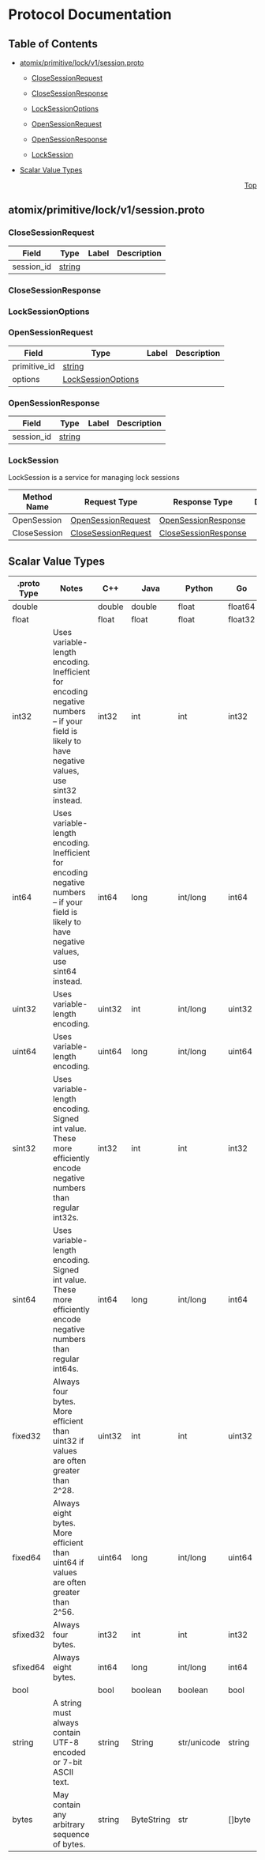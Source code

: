 # Protocol Documentation
<a name="top"></a>

## Table of Contents

- [atomix/primitive/lock/v1/session.proto](#atomix/primitive/lock/v1/session.proto)
    - [CloseSessionRequest](#atomix.primitive.lock.v1.CloseSessionRequest)
    - [CloseSessionResponse](#atomix.primitive.lock.v1.CloseSessionResponse)
    - [LockSessionOptions](#atomix.primitive.lock.v1.LockSessionOptions)
    - [OpenSessionRequest](#atomix.primitive.lock.v1.OpenSessionRequest)
    - [OpenSessionResponse](#atomix.primitive.lock.v1.OpenSessionResponse)
  
    - [LockSession](#atomix.primitive.lock.v1.LockSession)
  
- [Scalar Value Types](#scalar-value-types)



<a name="atomix/primitive/lock/v1/session.proto"></a>
<p align="right"><a href="#top">Top</a></p>

## atomix/primitive/lock/v1/session.proto



<a name="atomix.primitive.lock.v1.CloseSessionRequest"></a>

### CloseSessionRequest



| Field | Type | Label | Description |
| ----- | ---- | ----- | ----------- |
| session_id | [string](#string) |  |  |






<a name="atomix.primitive.lock.v1.CloseSessionResponse"></a>

### CloseSessionResponse







<a name="atomix.primitive.lock.v1.LockSessionOptions"></a>

### LockSessionOptions







<a name="atomix.primitive.lock.v1.OpenSessionRequest"></a>

### OpenSessionRequest



| Field | Type | Label | Description |
| ----- | ---- | ----- | ----------- |
| primitive_id | [string](#string) |  |  |
| options | [LockSessionOptions](#atomix.primitive.lock.v1.LockSessionOptions) |  |  |






<a name="atomix.primitive.lock.v1.OpenSessionResponse"></a>

### OpenSessionResponse



| Field | Type | Label | Description |
| ----- | ---- | ----- | ----------- |
| session_id | [string](#string) |  |  |





 

 

 


<a name="atomix.primitive.lock.v1.LockSession"></a>

### LockSession
LockSession is a service for managing lock sessions

| Method Name | Request Type | Response Type | Description |
| ----------- | ------------ | ------------- | ------------|
| OpenSession | [OpenSessionRequest](#atomix.primitive.lock.v1.OpenSessionRequest) | [OpenSessionResponse](#atomix.primitive.lock.v1.OpenSessionResponse) |  |
| CloseSession | [CloseSessionRequest](#atomix.primitive.lock.v1.CloseSessionRequest) | [CloseSessionResponse](#atomix.primitive.lock.v1.CloseSessionResponse) |  |

 



## Scalar Value Types

| .proto Type | Notes | C++ | Java | Python | Go | C# | PHP | Ruby |
| ----------- | ----- | --- | ---- | ------ | -- | -- | --- | ---- |
| <a name="double" /> double |  | double | double | float | float64 | double | float | Float |
| <a name="float" /> float |  | float | float | float | float32 | float | float | Float |
| <a name="int32" /> int32 | Uses variable-length encoding. Inefficient for encoding negative numbers – if your field is likely to have negative values, use sint32 instead. | int32 | int | int | int32 | int | integer | Bignum or Fixnum (as required) |
| <a name="int64" /> int64 | Uses variable-length encoding. Inefficient for encoding negative numbers – if your field is likely to have negative values, use sint64 instead. | int64 | long | int/long | int64 | long | integer/string | Bignum |
| <a name="uint32" /> uint32 | Uses variable-length encoding. | uint32 | int | int/long | uint32 | uint | integer | Bignum or Fixnum (as required) |
| <a name="uint64" /> uint64 | Uses variable-length encoding. | uint64 | long | int/long | uint64 | ulong | integer/string | Bignum or Fixnum (as required) |
| <a name="sint32" /> sint32 | Uses variable-length encoding. Signed int value. These more efficiently encode negative numbers than regular int32s. | int32 | int | int | int32 | int | integer | Bignum or Fixnum (as required) |
| <a name="sint64" /> sint64 | Uses variable-length encoding. Signed int value. These more efficiently encode negative numbers than regular int64s. | int64 | long | int/long | int64 | long | integer/string | Bignum |
| <a name="fixed32" /> fixed32 | Always four bytes. More efficient than uint32 if values are often greater than 2^28. | uint32 | int | int | uint32 | uint | integer | Bignum or Fixnum (as required) |
| <a name="fixed64" /> fixed64 | Always eight bytes. More efficient than uint64 if values are often greater than 2^56. | uint64 | long | int/long | uint64 | ulong | integer/string | Bignum |
| <a name="sfixed32" /> sfixed32 | Always four bytes. | int32 | int | int | int32 | int | integer | Bignum or Fixnum (as required) |
| <a name="sfixed64" /> sfixed64 | Always eight bytes. | int64 | long | int/long | int64 | long | integer/string | Bignum |
| <a name="bool" /> bool |  | bool | boolean | boolean | bool | bool | boolean | TrueClass/FalseClass |
| <a name="string" /> string | A string must always contain UTF-8 encoded or 7-bit ASCII text. | string | String | str/unicode | string | string | string | String (UTF-8) |
| <a name="bytes" /> bytes | May contain any arbitrary sequence of bytes. | string | ByteString | str | []byte | ByteString | string | String (ASCII-8BIT) |

